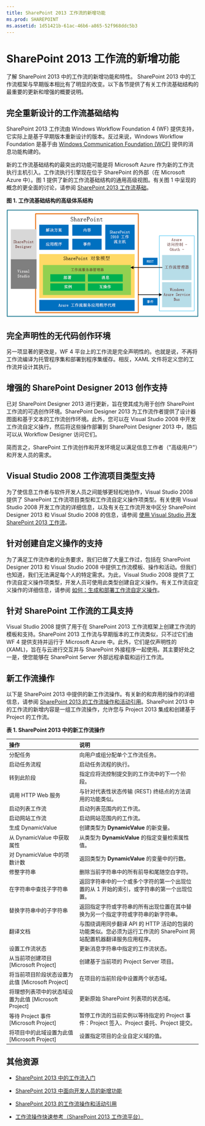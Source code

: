 ```yaml
---
title: SharePoint 2013 工作流的新增功能
ms.prod: SHAREPOINT
ms.assetid: 1d51421b-61ac-46b6-a865-52f968ddc5b3
---
```



# SharePoint 2013 工作流的新增功能
了解 SharePoint 2013 中的工作流的新增功能和特性。
SharePoint 2013 中的工作流框架与早期版本相比有了明显的改变。以下各节提供了有关工作流基础结构的最重要的更新和增强的概要说明。
  
    
    


## 完全重新设计的工作流基础结构
<a name="SP15Whatsnewinworflow_infrastructure"> </a>

SharePoint 2013 工作流由 Windows Workflow Foundation 4 (WF) 提供支持，它实际上是基于早期版本重新设计的版本。反过来说，Windows Workflow Foundation 是基于由  [Windows Communication Foundation (WCF)](http://msdn.microsoft.com/zh-cn/vstudio/aa496123) 提供的消息功能构建的。
  
    
    
新的工作流基础结构的最突出的功能可能是将 Microsoft Azure 作为新的工作流执行主机引入。工作流执行引擎现在位于 SharePoint 的外部（在 Microsoft Azure 中）。图 1 提供了新的工作流基础结构的通用高级视图。有关图 1 中呈现的概念的更全面的讨论，请参阅  [SharePoint 2013 工作流基础](sharepoint-2013-workflow-fundamentals.md)。
  
    
    

**图 1. 工作流基础结构的高级体系结构**

  
    
    

  
    
    
![高级工作流体系结构](images/wfArchitecture1.png)
  
    
    

  
    
    

  
    
    

## 完全声明性的无代码创作环境
<a name="SP15Whatsnewinworflow_environment"> </a>

另一项显著的更改是，WF 4 平台上的工作流是完全声明性的。也就是说，不再将工作流编译为托管程序集和部署到程序集缓存。相反，XAML 文件将定义您的工作流并设计其执行。
  
    
    

## 增强的 SharePoint Designer 2013 创作支持
<a name="SP15Whatsnewinworflow_SPDauthoring"> </a>

已对 SharePoint Designer 2013 进行更新，旨在使其成为用于创作 SharePoint 工作流的可选创作环境。SharePoint Designer 2013 为工作流作者提供了设计器图面和基于文本的工作流创作环境。此外，您可以在 Visual Studio 2008 中开发工作流自定义操作，然后将这些操作部署到 SharePoint Designer 2013 中，随后可以从 Workflow Designer 访问它们。
  
    
    
简而言之，SharePoint 工作流创作和开发环境足以满足信息工作者（"高级用户"）和开发人员的需求。
  
    
    

## Visual Studio 2008 工作流项目类型支持
<a name="SP15Whatsnewinworflow_VSworkflow"> </a>

为了使信息工作者与软件开发人员之间能够更轻松地协作，Visual Studio 2008 提供了 SharePoint 工作流项目类型和工作流自定义操作项类型。有关使用 Visual Studio 2008 开发工作流的详细信息，以及有关在工作流开发中区分 SharePoint Designer 2013 和 Visual Studio 2008 的信息，请参阅 [使用 Visual Studio 开发 SharePoint 2013 工作流](develop-sharepoint-2013-workflows-using-visual-studio.md)。
  
    
    

## 针对创建自定义操作的支持
<a name="SP15Whatsnewinworflow_customactions"> </a>

为了满足工作流作者的业务要求，我们已做了大量工作过，包括在 SharePoint Designer 2013 和 Visual Studio 2008 中提供工作流模板、操作和活动。但我们也知道，我们无法满足每个人的特定需求。为此，Visual Studio 2008 提供了工作流自定义操作项类型，开发人员可使用此类型创建自定义操作。有关工作流自定义操作的详细信息，请参阅 [如何：生成和部署工作流自定义操作](how-to-build-and-deploy-workflow-custom-actions.md)。
  
    
    

## 针对 SharePoint 工作流的工具支持
<a name="SP15Whatsnewinworflow_Tools"> </a>

Visual Studio 2008 提供了用于在 SharePoint 2013 工作流框架上创建工作流的模板和支持。SharePoint 2013 工作流与早期版本的工作流类似，只不过它们由 WF 4 提供支持并运行于 Microsoft Azure 中。此外，它们是仅声明性的 (XAML)，旨在与云进行交互并与 SharePoint 外接程序一起使用。其主要好处之一是，使您能够在 SharePoint Server 外部远程承载和运行工作流。
  
    
    

## 新工作流操作
<a name="SP15Whatsnewinworflow_Newwfactions"> </a>

以下是 SharePoint 2013 中提供的新工作流操作。有关新的和弃用的操作的详细信息，请参阅  [SharePoint 2013 的工作流操作和活动引用](workflow-actions-and-activities-reference-for-sharepoint-2013.md)。SharePoint 2013 中的工作流的新增内容是一组工作流操作，允许您与 Project 2013 集成和创建基于 Project 的工作流。
  
    
    

**表 1. SharePoint 2013 中的新工作流操作**


|**操作**|**说明**|
|:-----|:-----|
|分配任务  <br/> |向用户或组分配单个工作流任务。  <br/> |
|启动任务流程  <br/> |启动任务流程的执行。  <br/> |
|转到此阶段  <br/> |指定应将流控制提交到的工作流中的下一个阶段。  <br/> |
|调用 HTTP Web 服务  <br/> |与针对代表性状态传输 (REST) 终结点的方法调用的功能类似。  <br/> |
|启动列表工作流  <br/> |启动列表范围内的工作流。  <br/> |
|启动网站工作流  <br/> |启动网站范围内的工作流。  <br/> |
|生成 DynamicValue  <br/> |创建类型为 **DynamicValue** 的新变量。 <br/> |
|从 DynamicValue 中获取属性  <br/> |从类型为 **DynamicValue** 的指定变量检索属性值。 <br/> |
|对 DynamicValue 中的项数计数  <br/> |返回类型为 **DynamicValue** 的变量中的行数。 <br/> |
|修整字符串  <br/> |删除当前字符串中的所有前导和尾随空白字符。  <br/> |
|在字符串中查找子字符串  <br/> |返回字符串中的一个或多个字符的第一个出现位置的从 1 开始的索引，或字符串的第一个出现位置。  <br/> |
|替换字符串中的子字符串  <br/> |返回指定字符或字符串的所有出现位置在其中替换为另一个指定字符或字符串的新字符串。  <br/> |
|翻译文档  <br/> |与围绕调用同步翻译 API 的 HTTP 活动的包装的功能类似。您必须为运行工作流的 SharePoint 网站配置机器翻译服务应用程序。  <br/> |
|设置工作流状态  <br/> |更新消息字符串中指定的工作流状态。  <br/> |
|从当前项创建项目 [Microsoft Project]  <br/> |创建基于当前项的 Project Server 项目。  <br/> |
|将当前项目阶段状态设置为此值 [Microsoft Project]  <br/> |在项目的当前阶段中设置两个状态域。  <br/> |
|将理想列表项中的状态域设置为此值 [Microsoft Project]  <br/> |更新原始 SharePoint 列表项的状态域。  <br/> |
|等待 Project 事件 [Microsoft Project]  <br/> |暂停工作流的当前实例以等待指定的 Project 事件：Project 签入、Project 委托、Project 提交。  <br/> |
|将项目中的此域设置为此值 [Microsoft Project]  <br/> |设置指定项目的企业自定义域的值。  <br/> |
   

## 其他资源
<a name="SP15Whatsnewinworflow_Addresources"> </a>


-  [SharePoint 2013 中的工作流入门](get-started-with-workflows-in-sharepoint-2013.md)
    
  
-  [SharePoint 2013 中面向开发人员的新增功能](what’s-new-for-developers-in-sharepoint-2013.md)
    
  
-  [SharePoint 2013 的工作流操作和活动引用](workflow-actions-and-activities-reference-for-sharepoint-2013.md)
    
  
-  [工作流操作快速参考（SharePoint 2013 工作流平台）](workflow-actions-quick-reference-sharepoint-2013-workflow-platform.md)
    
  

